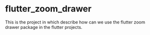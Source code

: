 # flutter_zoom_drawer
 This is the project in which describe how can we use the flutter zoom drawer package in the flutter projects.
